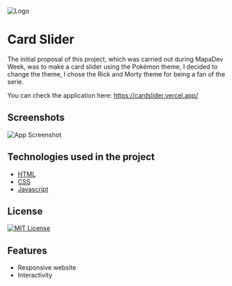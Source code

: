 
![Logo](https://upload.wikimedia.org/wikipedia/commons/thumb/b/b1/Rick_and_Morty.svg/560px-Rick_and_Morty.svg.png)


# Card Slider
The initial proposal of this project, which was carried out during MapaDev Week, was to make a card slider using the Pokémon theme, I decided to change the theme, I chose the Rick and Morty theme for being a fan of the serie.

You can check the application here:
https://cardslider.vercel.app/
## Screenshots

![App Screenshot](https://lh3.googleusercontent.com/9L99hpWctoG2KP5Jmle0SjsyhBfbpm-XLCARVGN60mpABCnDr9QpmypifaD5AETTPwpeikBqH9S3-rnT7woN2eHvJU2SiHq6DZHQajkxjLR--19V5FSM_QDi3EDDJT4UB33t4KUnXbXpXhRkcMbS3cz7SYkXa39WtFYnyfpQJXSlCdtT7qGRQ6nbXnHVrg8cf2REGR14e-5Gfbe0oRsWwxh5Y9gTq39BgwQz1ujmwfiyYfVCx7obn5WrOKA4g2PccejUtjwM_QjxbgB99CNOtGanvlfN_CWgD1LitN3Qgf4bFAzh8OOyc9nhavrk7NFk8Tcu5wQJ7ZA3z4vdt19u5DcINNGgB8ENPx-A6Q5Q8EJKfIZY14zKp39xkTpAxdqYmV29uZcMWXIXHw7vQdtLDlqb_mFUoH5I71yJRpok5iEEjVU4RkFWB1UwleiFVEOYQm-JFMNKX6Q7jjLZM1f0r68z0fGO-9Xf8u7Kb9hJL4Md4pOJFb4o4sqjwDcSAfzU-Vs0qJ13r83B5a2JzygjU1jSOxxrLfg0IjzPm3kjoJBofugn0_JlDaU45jjzPRFnEDP9Ci5U1AvhQcBC-jA7RCAOTfCvFzlz4MEv2ho45S4UWnhtrRPv5bVc_7qtw5oc3ryYV3flavk5BkD_X5oifkE0JB8ZBEDpPWlj2TkXwlZcmtfKlCPTFs46vr9WS5UTJNHYaQmJ7FlayvUh132BcXgyTqIYECwy091fM6l_bjg3HIXsr8ISspwFnFJ3MHlmC1LC_ko0O-X5kN9LNVqw3k-ei2CglYGF0ZcmRMUK4SbGSEjTeGpMGANNKWiQXAWbICGxZvIO-016eXJjam-cskVAvXiBB-wOzYwv4BQEOcgkCACtRLSV7iWsS_e32CRygWpK0TwXBaaqloXFDRiUnqTSYVL-pLasxo0=w1280-h620-no?authuser=0)

## Technologies used in the project

 - [HTML](https://developer.mozilla.org/pt-BR/docs/Web/HTML)
 - [CSS](https://developer.mozilla.org/pt-BR/docs/Web/CSS)
 - [Javascript](https://developer.mozilla.org/pt-BR/docs/Web/JavaScript)


## License

[![MIT License](https://img.shields.io/badge/License-MIT-green.svg)](https://choosealicense.com/licenses/mit/)
## Features

- Responsive website
- Interactivity

